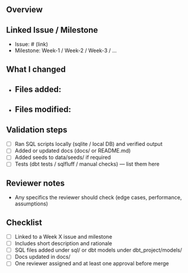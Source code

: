 ## Overview
<!-- Short description of the change and why it is needed -->

## Linked Issue / Milestone
- Issue: # (link)
- Milestone: Week-1 / Week-2 / Week-3 / ...

## What I changed
- Files added:
  - 
- Files modified:
  - 

## Validation steps
- [ ] Ran SQL scripts locally (sqlite / local DB) and verified output
- [ ] Added or updated docs (docs/ or README.md)
- [ ] Added seeds to data/seeds/ if required
- [ ] Tests (dbt tests / sqlfluff / manual checks) — list them here

## Reviewer notes
- Any specifics the reviewer should check (edge cases, performance, assumptions)

## Checklist
- [ ] Linked to a Week X issue and milestone
- [ ] Includes short description and rationale
- [ ] SQL files added under sql/ or dbt models under dbt_project/models/
- [ ] Docs updated in docs/
- [ ] One reviewer assigned and at least one approval before merge

